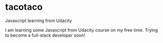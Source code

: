# tacotaco
Javascript learning from Udacity

I am learning some Javascript from Udacity course on my free time. Trying to become a full-stack developer soon!
